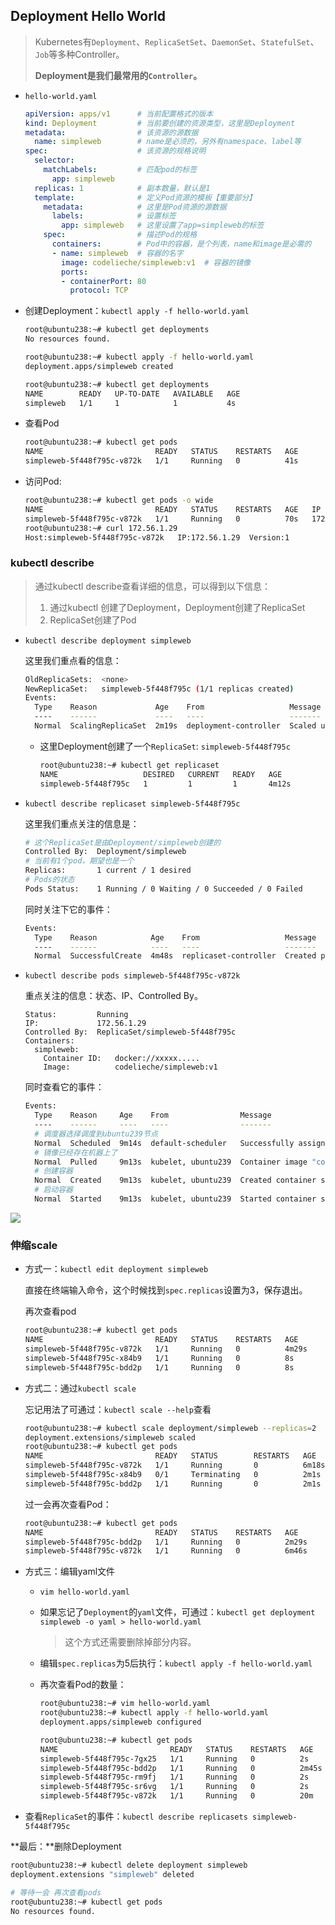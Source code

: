 ## Deployment Hello World

> Kubernetes有`Deployment`、`ReplicaSetSet`、`DaemonSet`、`StatefulSet`、`Job`等多种Controller。
>
> **Deployment是我们最常用的`Controller`。**

- `hello-world.yaml`

  ```yaml
  apiVersion: apps/v1      # 当前配置格式的版本
  kind: Deployment         # 当前要创建的资源类型，这里是Deployment
  metadata:                # 该资源的源数据
    name: simpleweb        # name是必须的，另外有namespace、label等
  spec:                    # 该资源的规格说明
    selector:
      matchLabels:         # 匹配pod的标签
        app: simpleweb
    replicas: 1            # 副本数量，默认是1
    template:              # 定义Pod资源的模板【重要部分】
      metadata:            # 这里是Pod资源的源数据
        labels:            # 设置标签
          app: simpleweb   # 这里设置了app=simpleweb的标签
      spec:                # 描述Pod的规格
        containers:        # Pod中的容器，是个列表，name和image是必需的
        - name: simpleweb  # 容器的名字
          image: codelieche/simpleweb:v1  # 容器的镜像
          ports:
          - containerPort: 80
            protocol: TCP
  ```

- 创建Deployment：`kubectl apply -f hello-world.yaml`

  ```bash
  root@ubuntu238:~# kubectl get deployments
  No resources found.
  
  root@ubuntu238:~# kubectl apply -f hello-world.yaml
  deployment.apps/simpleweb created
  
  root@ubuntu238:~# kubectl get deployments
  NAME        READY   UP-TO-DATE   AVAILABLE   AGE
  simpleweb   1/1     1            1           4s
  ```

- 查看Pod

  ```bash
  root@ubuntu238:~# kubectl get pods
  NAME                         READY   STATUS    RESTARTS   AGE
  simpleweb-5f448f795c-v872k   1/1     Running   0          41s
  ```

- 访问Pod:

  ```bash
  root@ubuntu238:~# kubectl get pods -o wide
  NAME                         READY   STATUS    RESTARTS   AGE   IP            NODE        NOMINATED NODE   READINESS GATES
  simpleweb-5f448f795c-v872k   1/1     Running   0          70s   172.56.1.29   ubuntu240   <none>           <none>
  root@ubuntu238:~# curl 172.56.1.29
  Host:simpleweb-5f448f795c-v872k	IP:172.56.1.29	Version:1
  ```

### kubectl describe

> 通过kubectl describe查看详细的信息，可以得到以下信息：
>
> 1. 通过kubectl 创建了Deployment，Deployment创建了ReplicaSet
> 2. ReplicaSet创建了Pod

- `kubectl describe deployment simpleweb`

  这里我们重点看的信息：

  ```bash
  OldReplicaSets:  <none>
  NewReplicaSet:   simpleweb-5f448f795c (1/1 replicas created)
  Events:
    Type    Reason             Age    From                   Message
    ----    ------             ----   ----                   -------
    Normal  ScalingReplicaSet  2m19s  deployment-controller  Scaled up replica set simpleweb-5f448f795c to 1
  ```

  - 这里Deployment创建了一个`ReplicaSet`: `simpleweb-5f448f795c`

    ```bash
    root@ubuntu238:~# kubectl get replicaset
    NAME                   DESIRED   CURRENT   READY   AGE
    simpleweb-5f448f795c   1         1         1       4m12s
    ```

- `kubectl describe replicaset simpleweb-5f448f795c`

  这里我们重点关注的信息是：

  ```bash
  # 这个ReplicaSet是由Deployment/simpleweb创建的
  Controlled By:  Deployment/simpleweb
  # 当前有1个pod，期望也是一个
  Replicas:       1 current / 1 desired
  # Pods的状态
  Pods Status:    1 Running / 0 Waiting / 0 Succeeded / 0 Failed
  ```

  同时关注下它的事件：

  ```bash
  Events:
    Type    Reason            Age    From                   Message
    ----    ------            ----   ----                   -------
    Normal  SuccessfulCreate  4m48s  replicaset-controller  Created pod: simpleweb-5f448f795c-v872k
  ```

- `kubectl describe pods simpleweb-5f448f795c-v872k`

  重点关注的信息：状态、IP、Controlled By。

  ```
  Status:         Running
  IP:             172.56.1.29
  Controlled By:  ReplicaSet/simpleweb-5f448f795c
  Containers:
    simpleweb:
      Container ID:   docker://xxxxx.....
      Image:          codelieche/simpleweb:v1
  ```

  同时查看它的事件：

  ```bash
  Events:
    Type    Reason     Age    From                Message
    ----    ------     ----   ----                -------
    # 调度器选择调度到ubuntu239节点
    Normal  Scheduled  9m14s  default-scheduler   Successfully assigned default/simpleweb-5f448f795c-v872k to ubuntu239
    # 镜像已经存在机器上了
    Normal  Pulled     9m13s  kubelet, ubuntu239  Container image "codelieche/simpleweb:v1" already present on machine
    # 创建容器
    Normal  Created    9m13s  kubelet, ubuntu239  Created container simpleweb
    # 启动容器
    Normal  Started    9m13s  kubelet, ubuntu239  Started container simpleweb
  ```

![](http://static.codelieche.com/images/kubectl-simpleweb-rs-pod.png)

### 伸缩scale

- 方式一：`kubectl edit deployment simpleweb`

  直接在终端输入命令，这个时候找到`spec.replicas`设置为3，保存退出。

  再次查看pod

  ```bash
  root@ubuntu238:~# kubectl get pods
  NAME                         READY   STATUS    RESTARTS   AGE
  simpleweb-5f448f795c-v872k   1/1     Running   0          4m29s
  simpleweb-5f448f795c-x84b9   1/1     Running   0          8s
  simpleweb-5f448f795c-bdd2p   1/1     Running   0          8s
  ```

- 方式二：通过`kubectl scale`

  忘记用法了可通过：`kubectl scale --help`查看

  ```bash
  root@ubuntu238:~# kubectl scale deployment/simpleweb --replicas=2
  deployment.extensions/simpleweb scaled
  root@ubuntu238:~# kubectl get pods
  NAME                         READY   STATUS        RESTARTS   AGE
  simpleweb-5f448f795c-v872k   1/1     Running       0          6m18s
  simpleweb-5f448f795c-x84b9   0/1     Terminating   0          2m1s
  simpleweb-5f448f795c-bdd2p   1/1     Running       0          2m1s
  ```

  过一会再次查看Pod：

  ```bash
  root@ubuntu238:~# kubectl get pods
  NAME                         READY   STATUS    RESTARTS   AGE
  simpleweb-5f448f795c-bdd2p   1/1     Running   0          2m29s
  simpleweb-5f448f795c-v872k   1/1     Running   0          6m46s
  ```

- 方式三：编辑yaml文件

  - `vim hello-world.yaml`

  - 如果忘记了`Deployment`的`yaml`文件，可通过：`kubectl get deployment simpleweb -o yaml > hello-world.yaml` 

    > 这个方式还需要删除掉部分内容。

  - 编辑`spec.replicas`为5后执行：`kubectl apply -f hello-world.yaml`

  - 再次查看Pod的数量：

    ```bash
    root@ubuntu238:~# vim hello-world.yaml
    root@ubuntu238:~# kubectl apply -f hello-world.yaml
    deployment.apps/simpleweb configured
    
    root@ubuntu238:~# kubectl get pods
    NAME                         READY   STATUS    RESTARTS   AGE
    simpleweb-5f448f795c-7gx25   1/1     Running   0          2s
    simpleweb-5f448f795c-bdd2p   1/1     Running   0          2m45s
    simpleweb-5f448f795c-rm9fj   1/1     Running   0          2s
    simpleweb-5f448f795c-sr6vg   1/1     Running   0          2s
    simpleweb-5f448f795c-v872k   1/1     Running   0          20m
    ```

- 查看`ReplicaSet`的事件：`kubectl describe replicasets simpleweb-5f448f795c`

**最后：**删除Deployment

```bash
root@ubuntu238:~# kubectl delete deployment simpleweb
deployment.extensions "simpleweb" deleted

# 等待一会 再次查看pods
root@ubuntu238:~# kubectl get pods
No resources found.
```

